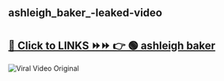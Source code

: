 
 ## ashleigh_baker_-leaked-video 

# <h2><a href="https://clipsfans.com/ashleigh_baker_&ref=git">🔗 Click to LINKS ⏩⏩ 👉 🟢 ashleigh baker  </a></h2>

<a href="https://clipsfans.com/ashleigh_baker_&ref=git" rel="nofollow" data-target="animated-image.originalLink"><img src="https://i.ibb.co.com/xMMVF88/686577567.gif" alt="Viral Video Original" style="max-width: 100%; display: inline-block;" data-target="animated-image.originalImage"></a>
